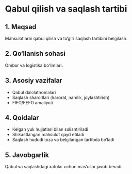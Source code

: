 # Qabul qilish va saqlash tartibi

## 1. Maqsad
Mahsulotlarni qabul qilish va to‘g‘ri saqlash tartibini belgilash.

## 2. Qo‘llanish sohasi
Ombor va logistika bo‘limlari.

## 3. Asosiy vazifalar
- Qabul dalolatnomalari
- Saqlash sharoitlari (harorat, namlik, joylashtirish)
- FIFO/FEFO amaliyoti

## 4. Qoidalar
- Kelgan yuk hujjatlari bilan solishtiriladi
- Shikastlangan mahsulot qayd etiladi
- Saqlash hududi toza va belgilangan tartibda bo‘ladi

## 5. Javobgarlik
Qabul va saqlashdagi xatolar uchun mas’ullar javob beradi.
